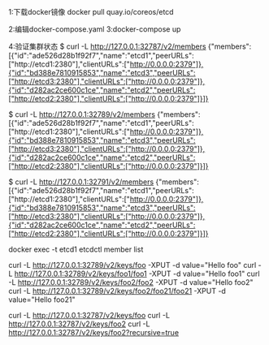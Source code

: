 1:下载docker镜像
docker pull quay.io/coreos/etcd

2:编辑docker-compose.yaml
3:docker-compose up

4:验证集群状态
$ curl -L http://127.0.0.1:32787/v2/members
{"members":[{"id":"ade526d28b1f92f7","name":"etcd1","peerURLs":["http://etcd1:2380"],"clientURLs":["http://0.0.0.0:2379"]},{"id":"bd388e7810915853","name":"etcd3","peerURLs":["http://etcd3:2380"],"clientURLs":["http://0.0.0.0:2379"]},{"id":"d282ac2ce600c1ce","name":"etcd2","peerURLs":["http://etcd2:2380"],"clientURLs":["http://0.0.0.0:2379"]}]}

$ curl -L http://127.0.0.1:32789/v2/members
{"members":[{"id":"ade526d28b1f92f7","name":"etcd1","peerURLs":["http://etcd1:2380"],"clientURLs":["http://0.0.0.0:2379"]},{"id":"bd388e7810915853","name":"etcd3","peerURLs":["http://etcd3:2380"],"clientURLs":["http://0.0.0.0:2379"]},{"id":"d282ac2ce600c1ce","name":"etcd2","peerURLs":["http://etcd2:2380"],"clientURLs":["http://0.0.0.0:2379"]}]}

$ curl -L http://127.0.0.1:32791/v2/members
{"members":[{"id":"ade526d28b1f92f7","name":"etcd1","peerURLs":["http://etcd1:2380"],"clientURLs":["http://0.0.0.0:2379"]},{"id":"bd388e7810915853","name":"etcd3","peerURLs":["http://etcd3:2380"],"clientURLs":["http://0.0.0.0:2379"]},{"id":"d282ac2ce600c1ce","name":"etcd2","peerURLs":["http://etcd2:2380"],"clientURLs":["http://0.0.0.0:2379"]}]}

docker exec -t etcd1 etcdctl member list

curl -L http://127.0.0.1:32789/v2/keys/foo -XPUT -d value="Hello foo"
curl -L http://127.0.0.1:32789/v2/keys/foo1/foo1 -XPUT -d value="Hello foo1"
curl -L http://127.0.0.1:32789/v2/keys/foo2/foo2 -XPUT -d value="Hello foo2"
curl -L http://127.0.0.1:32789/v2/keys/foo2/foo21/foo21 -XPUT -d value="Hello foo21"

curl -L http://127.0.0.1:32787/v2/keys/foo
curl -L http://127.0.0.1:32787/v2/keys/foo2
curl -L http://127.0.0.1:32787/v2/keys/foo2?recursive=true